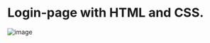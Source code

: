 # Login-page with HTML and CSS.

![image](https://user-images.githubusercontent.com/120687641/231305301-4283ebe8-87ef-425d-9d1a-76c9332ad736.png)
